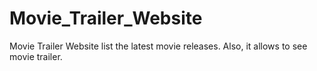 # Movie_Trailer_Website
Movie Trailer Website list the latest movie releases. Also, it allows to see movie trailer.
